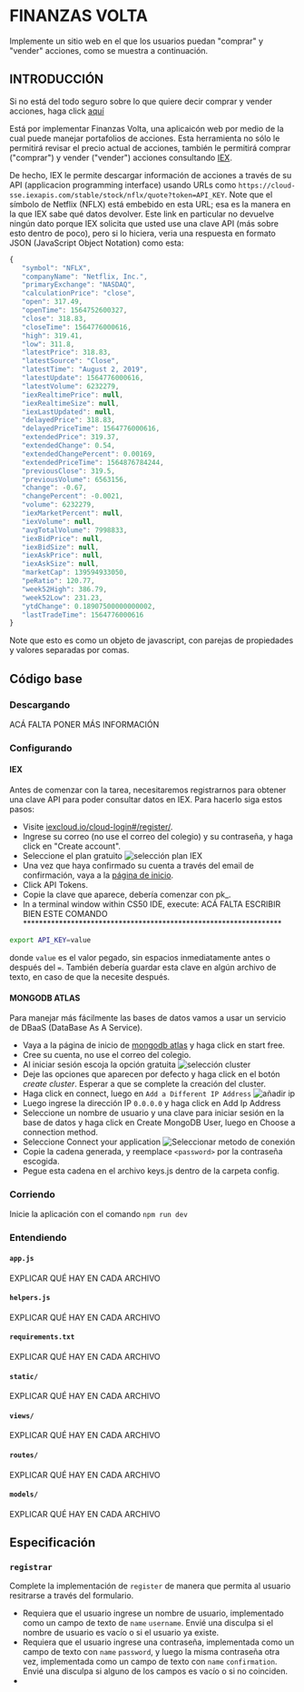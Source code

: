 # FINANZAS VOLTA
Implemente un sitio web en el que los usuarios puedan "comprar" y "vender" acciones, como se muestra a continuación.
## INTRODUCCIÓN
Si no está del todo seguro sobre lo que quiere decir comprar y vender acciones, haga click [aquí](http://www.investopedia.com/university/stocks/ )

Está por implementar Finanzas Volta, una aplicaicón web por medio de la cual puede manejar portafolios de acciones. Esta herramienta no sólo le permitirá revisar el precio actual de acciones, también le permitirá comprar ("comprar") y vender ("vender") acciones consultando [IEX](https://iextrading.com/developer/).

De hecho, IEX le permite descargar información de acciones a través de su API (applicacion programming interface) usando URLs como `https://cloud-sse.iexapis.com/stable/stock/nflx/quote?token=API_KEY`. Note que el símbolo de Netflix (NFLX) está embebido en esta URL; esa es la manera en la que IEX sabe qué datos devolver. Este link en particular no devuelve ningún dato porque IEX solicita que usted use una clave API (más sobre esto dentro de poco), pero si lo hiciera, veria una respuesta en formato JSON (JavaScript Object Notation) como esta:
```javascript
{  
   "symbol": "NFLX",
   "companyName": "Netflix, Inc.",
   "primaryExchange": "NASDAQ",
   "calculationPrice": "close",
   "open": 317.49,
   "openTime": 1564752600327,
   "close": 318.83,
   "closeTime": 1564776000616,
   "high": 319.41,
   "low": 311.8,
   "latestPrice": 318.83,
   "latestSource": "Close",
   "latestTime": "August 2, 2019",
   "latestUpdate": 1564776000616,
   "latestVolume": 6232279,
   "iexRealtimePrice": null,
   "iexRealtimeSize": null,
   "iexLastUpdated": null,
   "delayedPrice": 318.83,
   "delayedPriceTime": 1564776000616,
   "extendedPrice": 319.37,
   "extendedChange": 0.54,
   "extendedChangePercent": 0.00169,
   "extendedPriceTime": 1564876784244,
   "previousClose": 319.5,
   "previousVolume": 6563156,
   "change": -0.67,
   "changePercent": -0.0021,
   "volume": 6232279,
   "iexMarketPercent": null,
   "iexVolume": null,
   "avgTotalVolume": 7998833,
   "iexBidPrice": null,
   "iexBidSize": null,
   "iexAskPrice": null,
   "iexAskSize": null,
   "marketCap": 139594933050,
   "peRatio": 120.77,
   "week52High": 386.79,
   "week52Low": 231.23,
   "ytdChange": 0.18907500000000002,
   "lastTradeTime": 1564776000616
}
```
Note que esto es como un objeto de javascript, con parejas de propiedades y valores separadas por comas.
## Código base
### Descargando
ACÁ FALTA PONER MÁS INFORMACIÓN
### Configurando
#### IEX
Antes de comenzar con la tarea, necesitaremos registrarnos para obtener una clave API para poder consultar datos en IEX. Para hacerlo siga estos pasos:
* Visite [iexcloud.io/cloud-login#/register/](iexcloud.io/cloud-login#/register/).
* Ingrese su correo (no use el correo del colegio) y su contraseña, y haga click en "Create account".
* Seleccione el plan gratuito ![selección plan IEX](documentation/IEX.PNG "Selección plan IEX")
* Una vez que haya confirmado su cuenta a través del email de confirmación, vaya a la [página de inicio](iexcloud.io).
* Click API Tokens.
* Copie la clave que aparece, debería comenzar con pk_.
* In a terminal window within CS50 IDE, execute:
ACÁ FALTA ESCRIBIR BIEN ESTE COMANDO *****************************************************************
```bash
export API_KEY=value
```
donde `value` es el valor pegado, sin espacios inmediatamente antes o después del `=`. También debería guardar esta clave en algún archivo de texto, en caso de que la necesite después.

#### MONGODB ATLAS
Para manejar más fácilmente las bases de datos vamos a usar un servicio de DBaaS (DataBase As A Service).
* Vaya a la página de inicio de [mongodb atlas](https://www.mongodb.com/cloud/atlas) y haga click en start free.
* Cree su cuenta, no use el correo del colegio.
* Al iniciar sesión escoja la opción gratuita ![selección cluster](documentation/clusterType.PNG "selección cluster")
* Deje las opciones que aparecen por defecto y haga click en el botón *create cluster*. Esperar a que se complete la creación del cluster.
* Haga click en connect, luego en `Add a Different IP Address` ![añadir ip](documentation/addIPAddress.PNG "Añadir ip")
* Luego ingrese la dirección IP `0.0.0.0` y haga click en Add Ip Address
* Seleccione un nombre de usuario y una clave para iniciar sesión en la base de datos y haga click en Create MongoDB User,  luego en Choose a connection method.
* Seleccione Connect your application ![Seleccionar metodo de conexión](documentation/methodOfConn.PNG "Seleccionar metodo de conexión")
* Copie la cadena generada, y reemplace `<password>` por la contraseña escogida.
* Pegue esta cadena en el archivo keys.js dentro de la carpeta config.
### Corriendo
Inicie la aplicación con el comando `npm run dev`
### Entendiendo

#### `app.js`

EXPLICAR QUÉ HAY EN CADA ARCHIVO

#### `helpers.js`

EXPLICAR QUÉ HAY EN CADA ARCHIVO

#### `requirements.txt`

EXPLICAR QUÉ HAY EN CADA ARCHIVO

#### `static/`

EXPLICAR QUÉ HAY EN CADA ARCHIVO

#### `views/`

EXPLICAR QUÉ HAY EN CADA ARCHIVO

#### `routes/`

EXPLICAR QUÉ HAY EN CADA ARCHIVO

#### `models/`

EXPLICAR QUÉ HAY EN CADA ARCHIVO

## Especificación

### `registrar`
Complete la implementación de `register` de manera que permita al usuario resitrarse a través del formulario.
* Requiera que el usuario ingrese un nombre de usuario, implementado como un campo de texto de `name` `username`. Envié una disculpa si el nombre de usuario es vacío o si el usuario ya existe.
* Requiera que el usuario ingrese una contraseña, implementada como un campo de texto con `name` `password`, y luego la misma contraseña otra vez, implementada como un campo de texto con `name` `confirmation`. Envié una disculpa si alguno de los campos es vacío o si no coinciden.
* 

